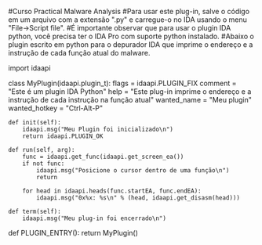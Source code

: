 #Curso Practical Malware Analysis
#Para usar este plug-in, salve o código em um arquivo com a extensão ".py" e carregue-o no IDA usando o menu "File->Script file".
#É importante observar que para usar o plugin IDA python, você precisa ter o IDA Pro com suporte python instalado.
#Abaixo o plugin escrito em python para o depurador IDA que imprime o endereço e a instrução de cada função atual do malware.

import idaapi

class MyPlugin(idaapi.plugin_t):
    flags = idaapi.PLUGIN_FIX
    comment = "Este é um plugin IDA Python"
    help = "Este plug-in imprime o endereço e a instrução de cada instrução na função atual"
    wanted_name = "Meu plugin"
    wanted_hotkey = "Ctrl-Alt-P"

    def init(self):
        idaapi.msg("Meu Plugin foi inicializado\n")
        return idaapi.PLUGIN_OK

    def run(self, arg):
        func = idaapi.get_func(idaapi.get_screen_ea())
        if not func:
            idaapi.msg("Posicione o cursor dentro de uma função\n")
            return
        
        for head in idaapi.heads(func.startEA, func.endEA):
            idaapi.msg("0x%x: %s\n" % (head, idaapi.get_disasm(head)))

    def term(self):
        idaapi.msg("Meu plug-in foi encerrado\n")

def PLUGIN_ENTRY():
    return MyPlugin()

